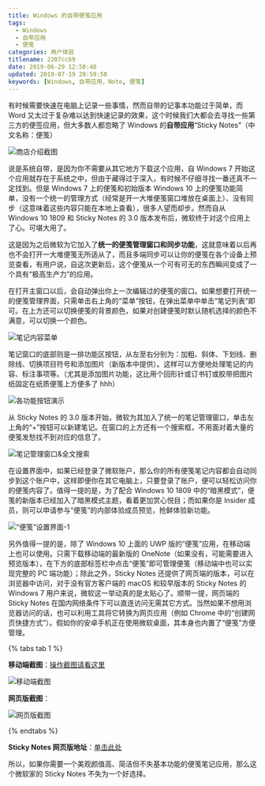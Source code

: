 ```yaml
---
title: Windows 的自带便笺应用
tags:
  - Windows
  - 自带应用
  - 便笺
categories: 用户体验
titlename: 2207cc69
date: 2019-06-29 12:50:48
updated: 2019-07-19 20:59:58
keywords: [Windows, 自带应用，Note, 便笺]
---
```


有时候需要快速在电脑上记录一些事情，然而自带的记事本功能过于简单，而 Word 又太过于复杂难以达到快速记录的效果，这个时候我们大都会去寻找一些第三方的便签应用，但大多数人都忽略了 Windows 的**自带应用**“Sticky Notes”（中文名称：便笺） <!--more-->   

![商店介绍截图](https://i.loli.net/2019/06/29/5d17093258e9c28319.png "商店介绍截图")  

说是系统自带，是因为你不需要从其它地方下载这个应用，自 Windows 7 开始这个应用就存在于系统之中，但由于藏得过于深入，有时候不仔细寻找一番还真不一定找到。但是 Windows 7 上的便笺和初始版本 Windows 10 上的便笺功能简单，没有一个统一的管理方式（经常是开一大堆便笺窗口堆放在桌面上）、没有同步（这意味着这些内容只能在本地上查看），很多人望而却步。然而自从 Windows 10 1809 和 Sticky Notes 的 3.0 版本发布后，微软终于对这个应用上了心。可堪大用了。  

这是因为之后微软为它加入了**统一的便笺管理窗口和同步功能**，这就意味着以后再也不会打开一大堆便笺无所适从了，而且多端同步可以让你的便笺在各个设备上预览查看，有用户说，自这次更新后，这个便笺从一个可有可无的东西瞬间变成了一个具有“极高生产力”的应用。  

在打开主窗口以后，会自动弹出你上一次编辑过的便笺的窗口。如果想要打开统一的便笺管理界面，只需单击右上角的“菜单”按钮，在弹出菜单中单击“笔记列表”即可。在上方还可以切换便笺的背景颜色，如果对创建便笺时默认随机选择的颜色不满意，可以切换一个颜色。  

![笔记内容菜单](https://i.loli.net/2019/06/29/5d178304c837054087.png "笔记内容菜单")  

笔记窗口的底部则是一排功能区按钮，从左至右分别为：加粗、斜体、下划线、删除线、切换项目符号和添加图片（新版本中提供）。这样可以方便地处理笔记的内容、标注事项等。（尤其是添加图片功能，这比用个回形针或订书钉或胶带把图片纸固定在纸质便笺上方便多了 hhh）    

![各功能按钮演示](https://i.loli.net/2019/06/29/5d17093389faf80806.png "各功能按钮演示")  

从 Sticky Notes 的 3.0 版本开始，微软为其加入了统一的笔记管理窗口，单击左上角的“+”按钮可以新建笔记。在窗口的上方还有一个搜索框，不用面对着大量的便笺发愁找不到对应的信息了。  

![笔记管理窗口&全文搜索](https://i.loli.net/2019/06/29/5d170932bae6935083.png "笔记管理窗口&全文搜索")  

在设置界面中，如果已经登录了微软账户，那么你的所有便笺笔记内容都会自动同步到这个账户中，这样即便你在其它电脑上，只要登录了账户，便可以轻松访问你的便笺内容了。值得一提的是，为了配合 Windows 10 1809 中的“暗黑模式”，便笺的新版本已经加入了暗黑模式主题，看着更加赏心悦目；而如果你是 Insider 成员，则可以申请参与“便笺”的内部体验成员预览，抢鲜体验新功能。    

![“便笺”设置界面-1](https://i.loli.net/2019/06/29/5d1709332c06642080.png "“便笺”设置界面-1")  

另外值得一提的是，除了 Windows 10 上面的 UWP 版的“便笺”应用，在移动端上也可以使用。只需下载移动端的最新版的 OneNote（如果没有，可能需要进入预览版本），在下方的底部标签栏中点击“便笺”即可管理便笺（移动端中也可以实现完整的 PC 端功能）；除此之外，Sticky Notes 还提供了网页端的版本，可以在浏览器中访问，对于没有官方客户端的 macOS 和较早版本的 Sticky Notes 的 Windows 7 用户来说，微软这一举动真的是太贴心了。顺带一提，网页端的 Sticky Notes 在国内网络条件下可以直连访问无需其它方式。当然如果不想用浏览器访问的话，也可以利用工具将它转换为网页应用（例如 Chrome 中的“创建网页快捷方式”）。假如你的安卓手机正在使用微软桌面，其本身也内置了“便笺”方便管理。  

{% tabs tab 1 %}
<!-- tab 移动端截图（Android） -->
**移动端截图**：[操作截图请看这里](https://i.loli.net/2019/06/29/5d170935a704b40852.gif)  

![移动端截图](https://i.loli.net/2019/06/30/5d1839b2390ac38881.png "移动端截图")  
<!-- endtab -->
<!-- tab 网页端截图（Browser） -->
**网页版截图**：

![网页版截图](https://i.loli.net/2019/06/29/5d170933ef64b12357.png "网页版截图")  
<!-- endtab -->
{% endtabs %}

**Sticky Notes 网页版地址**：[单击此处](https://www.onenote.com/stickynotes#)  

所以，如果你需要一个美观颜值高、简洁但不失基本功能的便笺笔记应用，那么这个微软家的 Sticky Notes 不失为一个好选择。  
